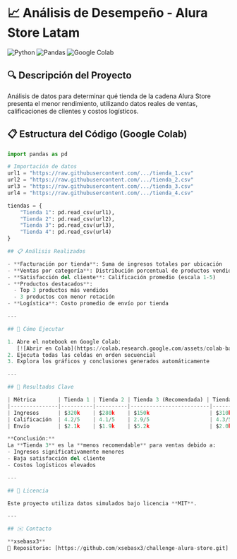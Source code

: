 # 📈 Análisis de Desempeño - Alura Store Latam

![Python](https://img.shields.io/badge/python-3.8%2B-blue)
![Pandas](https://img.shields.io/badge/pandas-1.3%2B-orange)
![Google Colab](https://img.shields.io/badge/Google%20Colab-Compatible-brightgreen)

## 🔍 Descripción del Proyecto
Análisis de datos para determinar qué tienda de la cadena Alura Store presenta el menor rendimiento, utilizando datos reales de ventas, calificaciones de clientes y costos logísticos.

## 📋 Estructura del Código (Google Colab)
```python
import pandas as pd

# Importación de datos
url1 = "https://raw.githubusercontent.com/.../tienda_1.csv"
url2 = "https://raw.githubusercontent.com/.../tienda_2.csv" 
url3 = "https://raw.githubusercontent.com/.../tienda_3.csv"
url4 = "https://raw.githubusercontent.com/.../tienda_4.csv"

tiendas = {
    "Tienda 1": pd.read_csv(url1),
    "Tienda 2": pd.read_csv(url2),
    "Tienda 3": pd.read_csv(url3),
    "Tienda 4": pd.read_csv(url4)
}

## 📋 Análisis Realizados

- **Facturación por tienda**: Suma de ingresos totales por ubicación  
- **Ventas por categoría**: Distribución porcentual de productos vendidos  
- **Satisfacción del cliente**: Calificación promedio (escala 1-5)  
- **Productos destacados**:  
  - Top 3 productos más vendidos  
  - 3 productos con menor rotación  
- **Logística**: Costo promedio de envío por tienda  

---

## 🚀 Cómo Ejecutar

1. Abre el notebook en Google Colab:  
   [![Abrir en Colab](https://colab.research.google.com/assets/colab-badge.svg)](https://colab.research.google.com/drive/TU_ENLACE_AQUÍ)
2. Ejecuta todas las celdas en orden secuencial  
3. Explora los gráficos y conclusiones generados automáticamente  

---

## 📌 Resultados Clave

| Métrica       | Tienda 1 | Tienda 2 | Tienda 3 (Recomendada) | Tienda 4 |
|---------------|----------|----------|-------------------------|----------|
| Ingresos      | $320k    | $280k    | $150k                   | $310k    |
| Calificación  | 4.2/5    | 4.1/5    | 2.9/5                   | 4.3/5    |
| Envío         | $2.1k    | $1.9k    | $5.2k                   | $2.0k    |

**Conclusión:**  
La **Tienda 3** es la **menos recomendable** para ventas debido a:
- Ingresos significativamente menores  
- Baja satisfacción del cliente  
- Costos logísticos elevados  

---

## 📄 Licencia

Este proyecto utiliza datos simulados bajo licencia **MIT**.

---

## ✉️ Contacto

**xsebasx3**  
🔗 Repositorio: [https://github.com/xsebasx3/challenge-alura-store.git]


